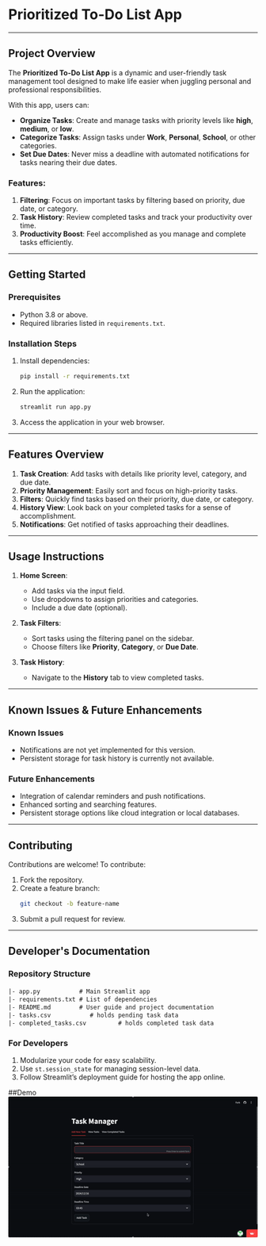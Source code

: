 # Prioritized To-Do List App

---

## Project Overview

The **Prioritized To-Do List App** is a dynamic and user-friendly task management tool designed to make life easier when juggling personal and professional responsibilities.

With this app, users can:
- **Organize Tasks**: Create and manage tasks with priority levels like **high**, **medium**, or **low**.
- **Categorize Tasks**: Assign tasks under **Work**, **Personal**, **School**, or other categories.
- **Set Due Dates**: Never miss a deadline with automated notifications for tasks nearing their due dates.

### Features:
1. **Filtering**: Focus on important tasks by filtering based on priority, due date, or category.
2. **Task History**: Review completed tasks and track your productivity over time.
3. **Productivity Boost**: Feel accomplished as you manage and complete tasks efficiently.

---

## Getting Started

### Prerequisites
- Python 3.8 or above.
- Required libraries listed in `requirements.txt`.

### Installation Steps
1. Install dependencies:
   ```bash
   pip install -r requirements.txt
   ```
2. Run the application:
   ```bash
   streamlit run app.py
   ```
3. Access the application in your web browser.

---

## Features Overview

1. **Task Creation**: Add tasks with details like priority level, category, and due date.
2. **Priority Management**: Easily sort and focus on high-priority tasks.
3. **Filters**: Quickly find tasks based on their priority, due date, or category.
4. **History View**: Look back on your completed tasks for a sense of accomplishment.
5. **Notifications**: Get notified of tasks approaching their deadlines.

---

## Usage Instructions

1. **Home Screen**:
   - Add tasks via the input field.
   - Use dropdowns to assign priorities and categories.
   - Include a due date (optional).

2. **Task Filters**:
   - Sort tasks using the filtering panel on the sidebar.
   - Choose filters like **Priority**, **Category**, or **Due Date**.

3. **Task History**:
   - Navigate to the **History** tab to view completed tasks.

---

## Known Issues & Future Enhancements

### Known Issues
- Notifications are not yet implemented for this version.
- Persistent storage for task history is currently not available.

### Future Enhancements
- Integration of calendar reminders and push notifications.
- Enhanced sorting and searching features.
- Persistent storage options like cloud integration or local databases.

---

## Contributing

Contributions are welcome! To contribute:
1. Fork the repository.
2. Create a feature branch:
   ```bash
   git checkout -b feature-name
   ```
3. Submit a pull request for review.

---

## Developer's Documentation

### Repository Structure
```
|- app.py           # Main Streamlit app
|- requirements.txt # List of dependencies
|- README.md        # User guide and project documentation
|- tasks.csv           # holds pending task data
|- completed_tasks.csv         # holds completed task data
```

### For Developers
1. Modularize your code for easy scalability.
2. Use `st.session_state` for managing session-level data.
3. Follow Streamlit’s deployment guide for hosting the app online.

##Demo
   ![App in Action](assets/todoapp.gif)
```


